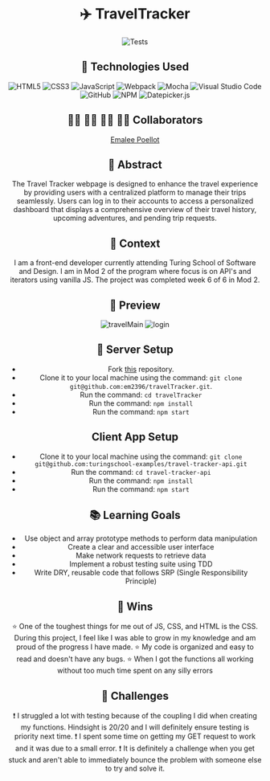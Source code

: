 <div align="center">

# :airplane: TravelTracker
![Tests](https://badgen.net/badge/tests/passing/green?icon=github)

## 💾 Technologies Used
![HTML5](https://img.shields.io/badge/html5-%23E34F26.svg?style=for-the-badge&logo=html5&logoColor=white)
![CSS3](https://img.shields.io/badge/css3-%231572B6.svg?style=for-the-badge&logo=css3&logoColor=white)
![JavaScript](https://img.shields.io/badge/javascript-%23323330.svg?style=for-the-badge&logo=javascript&logoColor=%23F7DF1E)
![Webpack](https://img.shields.io/badge/webpack-%238DD6F9.svg?style=for-the-badge&logo=webpack&logoColor=black)
![Mocha](https://img.shields.io/badge/-mocha-%238D6748?style=for-the-badge&logo=mocha&logoColor=white)
![Visual Studio Code](https://img.shields.io/badge/Visual%20Studio%20Code-0078d7.svg?style=for-the-badge&logo=visual-studio-code&logoColor=white)
![GitHub](https://img.shields.io/badge/github-%23121011.svg?style=for-the-badge&logo=github&logoColor=white)
![NPM](https://img.shields.io/badge/NPM-%23CB3837.svg?style=for-the-badge&logo=npm&logoColor=white)
![Datepicker.js](https://img.shields.io/badge/Datepicker.js-yellow?style=flat-square
)

## 👩‍💻 👩‍💻 👨‍💻 👩‍💻 Collaborators
[Emalee Poellot](https://github.com/em2396) 

## 💭 Abstract
The Travel Tracker webpage is designed to enhance the travel experience by providing users with a centralized platform to manage their trips seamlessly. Users can log in to their accounts to access a personalized dashboard that displays a comprehensive overview of their travel history, upcoming adventures, and pending trip requests.

## 📝  Context
I am a front-end developer currently attending Turing School of Software and Design. I am in Mod 2 of the program where focus is on API's and iterators using vanilla JS. The project was completed week 6 of 6 in Mod 2.

## 🎥 Preview 
![travelMain](https://user-images.githubusercontent.com/116819092/283170242-ca544c31-8c61-4427-b5d2-7e992d44dae6.png)
![login](https://user-images.githubusercontent.com/116819092/283169928-e0e77779-f0cf-4056-91fe-8229bbd21d64.png)


## 🔌 Server Setup
- Fork [this](https://github.com/em2396/travelTracker) repository. 
- Clone it to your local machine using the command: `git clone git@github.com:em2396/travelTracker.git`.
- Run the command: `cd travelTracker`
- Run the command: `npm install`
- Run the command: `npm start`

## Client App Setup
- Clone it to your local machine using the command: `git clone git@github.com:turingschool-examples/travel-tracker-api.git`
- Run the command: `cd travel-tracker-api`
- Run the command: `npm install`
- Run the command: `npm start`

## 📚 Learning Goals
- Use object and array prototype methods to perform data manipulation
- Create a clear and accessible user interface
- Make network requests to retrieve data
- Implement a robust testing suite using TDD
- Write DRY, reusable code that follows SRP (Single Responsibility Principle)

## 🥇 Wins
⭐ One of the toughest things for me out of JS, CSS, and HTML is the CSS. During this project, I feel like I was able to grow in my knowledge and am proud of the progress I have made.
⭐ My code is organized and easy to read and doesn't have any bugs.
⭐ When I got the functions all working without too much time spent on any silly errors 

## 🚧 Challenges
❗ I struggled a lot with testing because of the coupling I did when creating my functions. Hindsight is 20/20 and I will definitely ensure testing is priority next time.
❗ I spent some time on getting my GET request to work and it was due to a small error.
❗ It is definitely a challenge when you get stuck and aren't able to immediately bounce the problem with someone else to try and solve it. 
